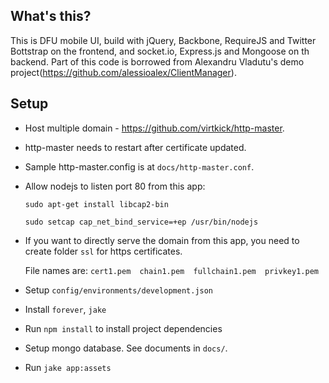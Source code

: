 ## What's this?

This is DFU mobile UI, build with jQuery, Backbone, RequireJS and Twitter Bottstrap on the frontend, and socket.io, Express.js and Mongoose on th backend.
Part of this code is borrowed from Alexandru Vladutu's demo project(https://github.com/alessioalex/ClientManager).

## Setup

- Host multiple domain - https://github.com/virtkick/http-master. 
- http-master needs to restart after certificate updated.
- Sample http-master.config is at `docs/http-master.conf`.
- Allow nodejs to listen port 80 from this app:

    `sudo apt-get install libcap2-bin`

    `sudo setcap cap_net_bind_service=+ep /usr/bin/nodejs`

- If you want to directly serve the domain from this app, you need to create folder `ssl` for https certificates.

    File names are: `cert1.pem  chain1.pem  fullchain1.pem  privkey1.pem`

- Setup `config/environments/development.json`
- Install `forever`, `jake`
- Run `npm install` to install project dependencies
- Setup mongo database. See documents in `docs/`.
- Run `jake app:assets`

